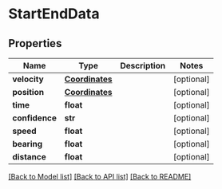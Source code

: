 # StartEndData

## Properties
Name | Type | Description | Notes
------------ | ------------- | ------------- | -------------
**velocity** | [**Coordinates**](Coordinates.md) |  | [optional] 
**position** | [**Coordinates**](Coordinates.md) |  | [optional] 
**time** | **float** |  | [optional] 
**confidence** | **str** |  | [optional] 
**speed** | **float** |  | [optional] 
**bearing** | **float** |  | [optional] 
**distance** | **float** |  | [optional] 

[[Back to Model list]](../README.md#documentation-for-models) [[Back to API list]](../README.md#documentation-for-api-endpoints) [[Back to README]](../README.md)

